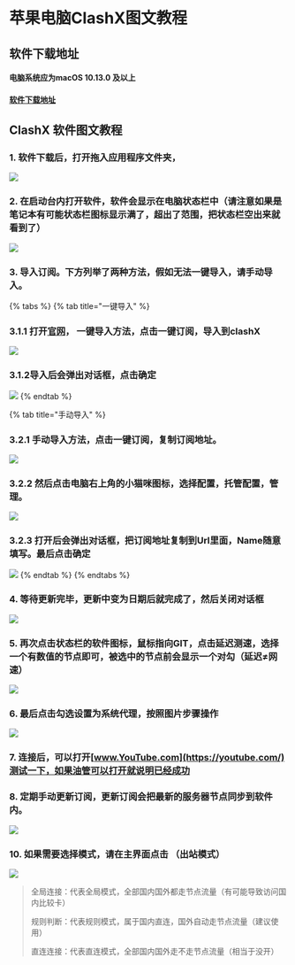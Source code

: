 # 苹果电脑ClashX图文教程

## 软件下载地址

#### 电脑系统应为macOS 10.13.0 及以上

#### [软件下载地址](https://pan.ututools.com/onedrive/01_%E8%BD%AF%E4%BB%B6/07_%E9%AD%94%E6%B3%95%E4%B8%8A%E7%BD%91/CLASH/ClashX%20%28pro%29.dmg)

## ClashX 软件图文教程

### 1. 软件下载后，打开拖入应用程序文件夹，

![](../.gitbook/assets/xnip2021-02-28_16-59-11.png)

### 2. 在启动台内打开软件，软件会显示在电脑状态栏中（请注意如果是笔记本有可能状态栏图标显示满了，超出了范围，把状态栏空出来就看到了）

![](../.gitbook/assets/xnip2021-02-28_17-04-05%20%281%29.png)

### 3. 导入订阅。下方列举了两种方法，假如无法一键导入，请手动导入。

{% tabs %}
{% tab title="一键导入" %}
### 3.1.1 打开[官网](https://netv2.top/)， 一键导入方法，点击一键订阅，导入到clashX

![](../.gitbook/assets/aiiu8p.png)

### 3.1.2导入后会弹出对话框，点击确定

![](../.gitbook/assets/xnip2021-02-28_17-14-36.png)
{% endtab %}

{% tab title="手动导入" %}
### 3.2.1 手动导入方法，点击一键订阅，复制订阅地址。

![](../.gitbook/assets/image-1-dd.png)

### 3.2.2 然后点击电脑右上角的小猫咪图标，选择配置，托管配置，管理。

![](../.gitbook/assets/image.png)



### 3.2.3 打开后会弹出对话框，把订阅地址复制到Url里面，Name随意填写。最后点击确定

![](../.gitbook/assets/xnip2021-02-28_17-14-36.png)
{% endtab %}
{% endtabs %}

### 4. 等待更新完毕，更新中变为日期后就完成了，然后关闭对话框

![](../.gitbook/assets/xnip2021-02-28_17-17-21.png)

### 5. 再次点击状态栏的软件图标，鼠标指向GIT，点击延迟测速，选择一个有数值的节点即可，被选中的节点前会显示一个对勾（延迟≠网速）

![](../.gitbook/assets/xnip2021-02-28_17-22-48.png)

### 6. 最后点击勾选设置为系统代理，按照图片步骤操作

![](../.gitbook/assets/xnip2021-02-28_17-24-55.png)

### 7. 连接后，可以打开[www.YouTube.com](https://youtube.com/)测试一下，如果油管可以打开就说明已经成功

### 8. 定期手动更新订阅，更新订阅会把最新的服务器节点同步到软件内。

![](../.gitbook/assets/xnip2021-02-28_17-27-31.png)

### 10. 如果需要选择模式，请在主界面点击 （出站模式）

![](../.gitbook/assets/xnip2021-02-28_17-30-13.png)

> 全局连接：代表全局模式，全部国内国外都走节点流量（有可能导致访问国内比较卡）
>
> 规则判断：代表规则模式，属于国内直连，国外自动走节点流量（建议使用）
>
> 直连连接：代表直连模式，全部国内国外走不走节点流量（相当于没开）

